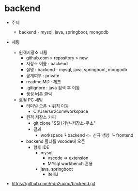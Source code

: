 # backend
- 주제
    - backend - mysql, java, springboot, mongodb

- 세팅
    - 원격저장소 세팅
        - github.com > repository > new
        - 저장소 이름 : backend
        - 설명 : backend - mysql, java, springboot, mongodb
        - 공개여부 : private
        - readme.MD : 체크
        - .gitignore : java 검색 후 이동
        - 생성 버튼 클릭
    - 로컬 PC 세팅
        - 터미널 오픈 > 위치 이동
            - C:\Users\r2com\workspace
        - 원격 저장소 카피
            - git clone "SSH기반-저장소-주소"  
            - 결과
                - workspace
                ┗ backend <= 신규 생성
                ┗ frontend
        - backend 폴더를 vscode에 오픈
            - 향후 IDE
                - mysql
                    - vscode => extension
                    - MYsql workbench 혼용
                - java, springboot
                    - itelliJ
                    
- https://github.com/edu2ucoc/backend.git
